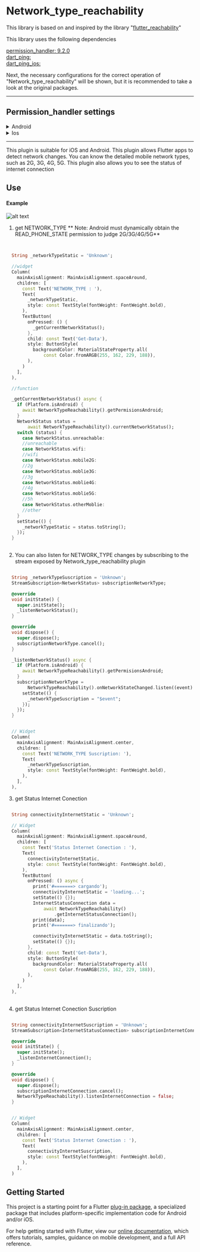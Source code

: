 # Network_type_reachability

This library is based on and inspired by the library "[flutter_reachability](https://pub.dev/packages/flutter_reachability)"

This library uses the following dependencies

[permission_handler: 9.2.0](https://pub.dev/packages/permission_handler/versions/9.2.0)<br>
[dart_ping:](https://pub.dev/packages/dart_ping)<br>
[dart_ping_ios:](https://pub.dev/packages/dart_ping_ios)

Next, the necessary configurations for the correct operation of "Network_type_reachability" will be shown, but it is recommended to take a look at the original packages.

***
## Permission_handler settings

<details close>
<summary>Android</summary>


**Upgrade pre 1.12 Android projects**

Since version 4.4.0 this plugin is implemented using the Flutter 1.12 Android plugin APIs. Unfortunately this means App developers also need to migrate their Apps to support the new Android infrastructure. You can do so by following the [Upgrading pre 1.12 Android projects](https://github.com/flutter/flutter/wiki/Upgrading-pre-1.12-Android-projects) migration guide. Failing to do so might result in unexpected behaviour. Most common known error is the permission\_handler not returning after calling the `.request()` method on a permission.

**AndroidX**

As of version 3.1.0 the permission\_handler plugin switched to the AndroidX version of the Android Support Libraries. This means you need to make sure your Android project is also upgraded to support AndroidX. Detailed instructions can be found [here](https://flutter.dev/docs/development/packages-and-plugins/androidx-compatibility).

The TL;DR version is:

1.  Add the following to your "gradle.properties" file:

    android.useAndroidX=true
    android.enableJetifier=true
    

copied to clipboard

1.  Make sure you set the `compileSdkVersion` in your "android/app/build.gradle" file to 31:

    android {
      compileSdkVersion 31
      ...
    }
    

copied to clipboard

1.  Make sure you replace all the `android.` dependencies to their AndroidX counterparts (a full list can be found [here](https://developer.android.com/jetpack/androidx/migrate)).

Add permissions to your `AndroidManifest.xml` file. There's a `debug`, `main` and `profile` version which are chosen depending on how you start your app. In general, it's sufficient to add permission only to the `main` version. [Here](https://github.com/Baseflow/flutter-permission-handler/blob/master/permission_handler/example/android/app/src/main/AndroidManifest.xml)'s an example `AndroidManifest.xml` with a complete list of all possible permissions.
</details>

<details close>
<summary>Ios</summary>

Add permission to your `Info.plist` file. [Here](https://github.com/Baseflow/flutter-permission-handler/blob/master/permission_handler/example/ios/Runner/Info.plist)'s an example `Info.plist` with a complete list of all possible permissions.

> IMPORTANT: You will have to include all permission options when you want to submit your App. This is because the `permission_handler` plugin touches all different SDKs and because the static code analyser (run by Apple upon App submission) detects this and will assert if it cannot find a matching permission option in the `Info.plist`. More information about this can be found [here](https://github.com/Baseflow/flutter-permission-handler/issues/26).

The permission\_handler plugin use [macros](https://github.com/Baseflow/flutter-permission-handler/blob/master/permission_handler/ios/Classes/PermissionHandlerEnums.h) to control whether a permission is enabled.

You must list permission you want to use in your application :

1.  Add the following to your `Podfile` file:
    
        post_install do |installer|
          installer.pods_project.targets.each do |target|
            target.build_configurations.each do |config|
              ... # Here are some configurations automatically generated by flutter
        
              # You can enable the permissions needed here. For example to enable camera
              # permission, just remove the `#` character in front so it looks like this:
              #
              # ## dart: PermissionGroup.camera
              # 'PERMISSION_CAMERA=1'
              #
              #  Preprocessor definitions can be found in: https://github.com/Baseflow/flutter-permission-handler/blob/master/permission_handler/ios/Classes/PermissionHandlerEnums.h
              config.build_settings['GCC_PREPROCESSOR_DEFINITIONS'] ||= [
                '$(inherited)',
        
                ## dart: PermissionGroup.calendar
                # 'PERMISSION_EVENTS=1',
        
                ## dart: PermissionGroup.reminders
                # 'PERMISSION_REMINDERS=1',
        
                ## dart: PermissionGroup.contacts
                # 'PERMISSION_CONTACTS=1',
        
                ## dart: PermissionGroup.camera
                # 'PERMISSION_CAMERA=1',
        
                ## dart: PermissionGroup.microphone
                # 'PERMISSION_MICROPHONE=1',
        
                ## dart: PermissionGroup.speech
                # 'PERMISSION_SPEECH_RECOGNIZER=1',
        
                ## dart: PermissionGroup.photos
                # 'PERMISSION_PHOTOS=1',
        
                ## dart: [PermissionGroup.location, PermissionGroup.locationAlways, PermissionGroup.locationWhenInUse]
                # 'PERMISSION_LOCATION=1',
        
                ## dart: PermissionGroup.notification
                # 'PERMISSION_NOTIFICATIONS=1',
        
                ## dart: PermissionGroup.mediaLibrary
                # 'PERMISSION_MEDIA_LIBRARY=1',
        
                ## dart: PermissionGroup.sensors
                # 'PERMISSION_SENSORS=1',   
        
                ## dart: PermissionGroup.bluetooth
                # 'PERMISSION_BLUETOOTH=1',
        
                ## dart: PermissionGroup.appTrackingTransparency
                # 'PERMISSION_APP_TRACKING_TRANSPARENCY=1',
        
                ## dart: PermissionGroup.criticalAlerts
                # 'PERMISSION_CRITICAL_ALERTS=1'
              ]
        
            end
          end
        end
        
    
    copied to clipboard
    
2.  Remove the `#` character in front of the permission you do want to use. For example if you need access to the calendar make sure the code looks like this:
    
                ## dart: PermissionGroup.calendar
                'PERMISSION_EVENTS=1',
        
    
    copied to clipboard
    
3.  Delete the corresponding permission description in `Info.plist` e.g. when you don't need camera permission, just delete 'NSCameraUsageDescription' The following lists the relationship between `Permission` and `The key of Info.plist`:
    
    Permission
    
    Info.plist
    
    Macro
    
    PermissionGroup.calendar
    
    NSCalendarsUsageDescription
    
    PERMISSION\_EVENTS
    
    PermissionGroup.reminders
    
    NSRemindersUsageDescription
    
    PERMISSION\_REMINDERS
    
    PermissionGroup.contacts
    
    NSContactsUsageDescription
    
    PERMISSION\_CONTACTS
    
    PermissionGroup.camera
    
    NSCameraUsageDescription
    
    PERMISSION\_CAMERA
    
    PermissionGroup.microphone
    
    NSMicrophoneUsageDescription
    
    PERMISSION\_MICROPHONE
    
    PermissionGroup.speech
    
    NSSpeechRecognitionUsageDescription
    
    PERMISSION\_SPEECH\_RECOGNIZER
    
    PermissionGroup.photos
    
    NSPhotoLibraryUsageDescription
    
    PERMISSION\_PHOTOS
    
    PermissionGroup.location, PermissionGroup.locationAlways, PermissionGroup.locationWhenInUse
    
    NSLocationUsageDescription, NSLocationAlwaysAndWhenInUseUsageDescription, NSLocationWhenInUseUsageDescription
    
    PERMISSION\_LOCATION
    
    PermissionGroup.notification
    
    PermissionGroupNotification
    
    PERMISSION\_NOTIFICATIONS
    
    PermissionGroup.mediaLibrary
    
    NSAppleMusicUsageDescription, kTCCServiceMediaLibrary
    
    PERMISSION\_MEDIA\_LIBRARY
    
    PermissionGroup.sensors
    
    NSMotionUsageDescription
    
    PERMISSION\_SENSORS
    
    PermissionGroup.bluetooth
    
    NSBluetoothAlwaysUsageDescription, NSBluetoothPeripheralUsageDescription
    
    PERMISSION\_BLUETOOTH
    
    PermissionGroup.appTrackingTransparency
    
    NSUserTrackingUsageDescription
    
    PERMISSION\_APP\_TRACKING\_TRANSPARENCY
    
    PermissionGroup.criticalAlerts
    
    PermissionGroupCriticalAlerts
    
    PERMISSION\_CRITICAL\_ALERTS
    
4.  Clean & Rebuild
</details>

***


This plugin is suitable for iOS and Android. This plugin allows Flutter apps to detect network changes. You can know the detailed mobile network types, such as 2G, 3G, 4G, 5G.
This plugin also allows you to see the status of internet connection

## Use

#### Example

![alt text](https://media.giphy.com/media/Q38gPMCyFWWJZVj8g0/giphy-downsized-large.gif "Network_type_reachability")


1. get NETWORK_TYPE
**
Note: Android must dynamically obtain the READ_PHONE_STATE permission to judge 2G/3G/4G/5G**
```dart


  String _networkTypeStatic = 'Unknown';

  //widget
  Column(
    mainAxisAlignment: MainAxisAlignment.spaceAround,
    children: [
      const Text('NETWORK_TYPE : '),
      Text(
        _networkTypeStatic,
        style: const TextStyle(fontWeight: FontWeight.bold),
      ),
      TextButton(
        onPressed: () {
          _getCurrentNetworkStatus();
        },
        child: const Text('Get-Data'),
        style: ButtonStyle(
          backgroundColor: MaterialStateProperty.all(
              const Color.fromARGB(255, 162, 229, 188)),
        ),
      )
    ],
  ),

  //function

  _getCurrentNetworkStatus() async {
    if (Platform.isAndroid) {
      await NetworkTypeReachability().getPermisionsAndroid;
    }
    NetworkStatus status =
        await NetworkTypeReachability().currentNetworkStatus();
    switch (status) {
      case NetworkStatus.unreachable:
      //unreachable
      case NetworkStatus.wifi:
      //wifi
      case NetworkStatus.mobile2G:
      //2g
      case NetworkStatus.moblie3G:
      //3g
      case NetworkStatus.moblie4G:
      //4g
      case NetworkStatus.moblie5G:
      //5h
      case NetworkStatus.otherMoblie:
      //other
    }
    setState(() {
      _networkTypeStatic = status.toString();
    });
  }
    
```
2. You can also listen for NETWORK_TYPE changes by subscribing to the stream exposed by Network_type_reachability plugin
```dart

  String _networkTypeSuscription = 'Unknown';
  StreamSubscription<NetworkStatus> subscriptionNetworkType;

  @override
  void initState() {
    super.initState();
    _listenNetworkStatus();
  }

  @override
  void dispose() {
    super.dispose();
    subscriptionNetworkType.cancel();
  }

  _listenNetworkStatus() async {
    if (Platform.isAndroid) {
      await NetworkTypeReachability().getPermisionsAndroid;
    }
    subscriptionNetworkType =
        NetworkTypeReachability().onNetworkStateChanged.listen((event) {
      setState(() {
        _networkTypeSuscription = "$event";
      });
    });
  }


  // Widget
  Column(
    mainAxisAlignment: MainAxisAlignment.center,
    children: [
      const Text('NETWORK_TYPE Suscription: '),
      Text(
        _networkTypeSuscription,
        style: const TextStyle(fontWeight: FontWeight.bold),
      ),
    ],
  ),
```
3. get Status Internet Conection 

```dart

  String connectivityInternetStatic = 'Unknown';

  // Widget
  Column(
    mainAxisAlignment: MainAxisAlignment.spaceAround,
    children: [
      const Text('Status Internet Conection : '),
      Text(
        connectivityInternetStatic,
        style: const TextStyle(fontWeight: FontWeight.bold),
      ),
      TextButton(
        onPressed: () async {
          print('#=======> cargando');
          connectivityInternetStatic = 'loading...';
          setState(() {});
          InternetStatusConnection data =
              await NetworkTypeReachability()
                  .getInternetStatusConnection();
          print(data);
          print('#=======> finalizando');

          connectivityInternetStatic = data.toString();
          setState(() {});
        },
        child: const Text('Get-Data'),
        style: ButtonStyle(
          backgroundColor: MaterialStateProperty.all(
              const Color.fromARGB(255, 162, 229, 188)),
        ),
      )
    ],
  ),
    
```
4. get Status Internet Conection Suscription

```dart

  String connectivityInternetSuscription = 'Unknown';
  StreamSubscription<InternetStatusConnection> subscriptionInternetConnection;

  @override
  void initState() {
    super.initState();
    _listenInternetConnection();
  }

  @override
  void dispose() {
    super.dispose();
    subscriptionInternetConnection.cancel();
    NetworkTypeReachability().listenInternetConnection = false;
  }


  // Widget
  Column(
    mainAxisAlignment: MainAxisAlignment.center,
    children: [
      const Text('Status Internet Conection : '),
      Text(
        connectivityInternetSuscription,
        style: const TextStyle(fontWeight: FontWeight.bold),
      ),
    ],
  )

```

## Getting Started

This project is a starting point for a Flutter
[plug-in package](https://flutter.dev/developing-packages/),
a specialized package that includes platform-specific implementation code for
Android and/or iOS.

For help getting started with Flutter, view our
[online documentation](https://flutter.dev/docs), which offers tutorials,
samples, guidance on mobile development, and a full API reference.
